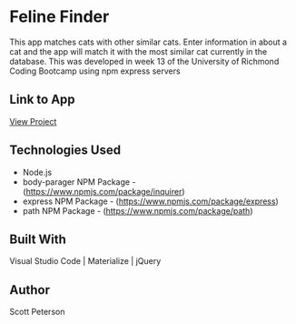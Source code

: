 # Feline Finder

This app matches cats with other similar cats.  Enter information in about a cat and the app will match it with the most similar cat currently in the database.  This was developed in week 13 of the University of Richmond Coding Bootcamp using npm express servers

## Link to App

<!-- post link here -->
[View Project](https://scottpetersonva.github.io/Feline-Finder)

## Technologies Used

* Node.js
* body-parager NPM Package - (https://www.npmjs.com/package/inquirer)
* express NPM Package - (https://www.npmjs.com/package/express)
* path NPM Package - (https://www.npmjs.com/package/path)

## Built With

Visual Studio Code | Materialize | jQuery

## Author

Scott Peterson